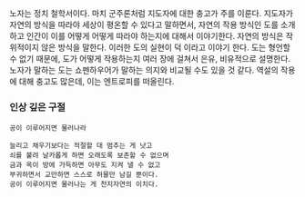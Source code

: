 노자는 정치 철학서이다. 마치 군주론처럼 지도자에 대한 충고가 주를 이룬다. 
지도자가 자연의 방식을 따라야 세상이 평온할 수 있다고 말하면서, 자연의 작용 방식인 도를 소개하고 인간이 이를 어떻게 어떻게 따라야 하는지에 대해서 이야기한다.
자연의 방식은 작위적이지 않은 방식을 말한다. 이러한 도의 실현이 덕 이라고 이야기 한다.
도는 형언할 수 없기 때문에, 도가 어떻게 작용하는지 여러 장에 걸쳐서 은유, 비유적으로 설명한다.
노자가 말하는 도는 쇼펜하우어가 말하는 의지와 비교될 수도 있을 것 같다. 
역설의 작용에 대해 충고도 많은데, 이는 엔트로피를 떠올린다.

### 인상 깊은 구절
```
공이 이루어지면 물러나라

늘리고 채우기보다는 적절할 대 멈추는 게 낫고
쇠를 불려 날카롭게 하면 오래도록 보존할 수 없으며
금과 옥이 방에 가득하면 아무도 지켜 낼 수 없고
부귀하면서 교만하면 스스로 허물만 남길 뿐이다.
공이 이루어지면 물러나는 게 천지자연의 이치다.
```